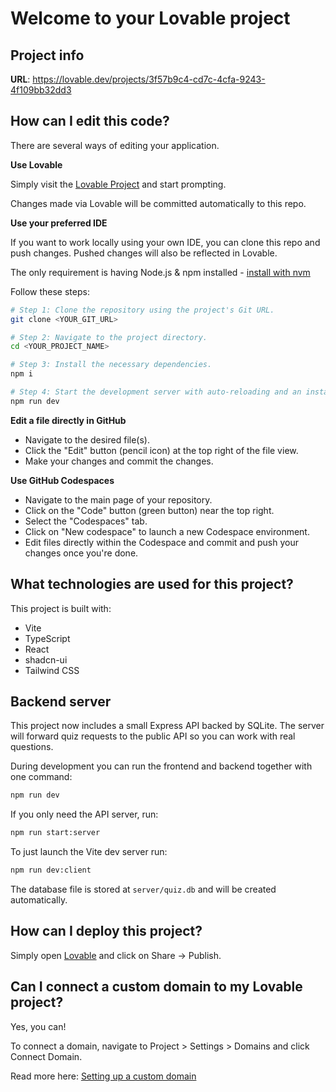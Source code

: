 # Welcome to your Lovable project

## Project info

**URL**: https://lovable.dev/projects/3f57b9c4-cd7c-4cfa-9243-4f109bb32dd3

## How can I edit this code?

There are several ways of editing your application.

**Use Lovable**

Simply visit the [Lovable Project](https://lovable.dev/projects/3f57b9c4-cd7c-4cfa-9243-4f109bb32dd3) and start prompting.

Changes made via Lovable will be committed automatically to this repo.

**Use your preferred IDE**

If you want to work locally using your own IDE, you can clone this repo and push changes. Pushed changes will also be reflected in Lovable.

The only requirement is having Node.js & npm installed - [install with nvm](https://github.com/nvm-sh/nvm#installing-and-updating)

Follow these steps:

```sh
# Step 1: Clone the repository using the project's Git URL.
git clone <YOUR_GIT_URL>

# Step 2: Navigate to the project directory.
cd <YOUR_PROJECT_NAME>

# Step 3: Install the necessary dependencies.
npm i

# Step 4: Start the development server with auto-reloading and an instant preview.
npm run dev
```

**Edit a file directly in GitHub**

- Navigate to the desired file(s).
- Click the "Edit" button (pencil icon) at the top right of the file view.
- Make your changes and commit the changes.

**Use GitHub Codespaces**

- Navigate to the main page of your repository.
- Click on the "Code" button (green button) near the top right.
- Select the "Codespaces" tab.
- Click on "New codespace" to launch a new Codespace environment.
- Edit files directly within the Codespace and commit and push your changes once you're done.

## What technologies are used for this project?

This project is built with:

- Vite
- TypeScript
- React
- shadcn-ui
- Tailwind CSS

## Backend server

This project now includes a small Express API backed by SQLite. The server will
forward quiz requests to the public API so you can work with real questions.

During development you can run the frontend and backend together with one
command:

```bash
npm run dev
```

If you only need the API server, run:

```bash
npm run start:server
```

To just launch the Vite dev server run:

```bash
npm run dev:client
```

The database file is stored at `server/quiz.db` and will be created automatically.

## How can I deploy this project?

Simply open [Lovable](https://lovable.dev/projects/3f57b9c4-cd7c-4cfa-9243-4f109bb32dd3) and click on Share -> Publish.

## Can I connect a custom domain to my Lovable project?

Yes, you can!

To connect a domain, navigate to Project > Settings > Domains and click Connect Domain.

Read more here: [Setting up a custom domain](https://docs.lovable.dev/tips-tricks/custom-domain#step-by-step-guide)
